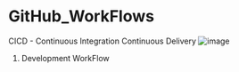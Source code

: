 # GitHub_WorkFlows
CICD - Continuous Integration Continuous Delivery
![image](https://github.com/himanshunimje1/GitHub_WorkFlows/assets/33219247/5a988e67-208a-48fc-80b9-ae4799f2d0ce)

1. Development WorkFlow 
